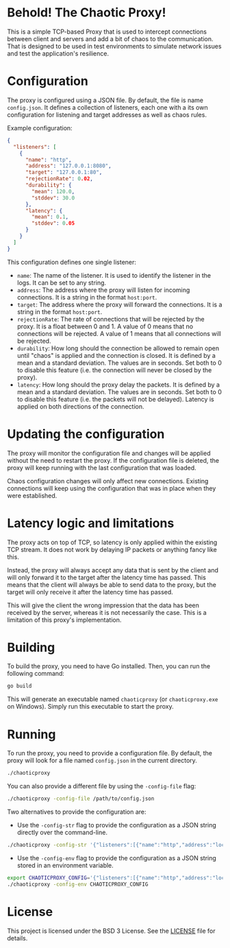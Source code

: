 # Behold! The Chaotic Proxy!

This is a simple TCP-based Proxy that is used to intercept connections between client and servers and add a bit of chaos to the communication. That is designed to be used in test environments to simulate network issues and test the application's resilience.

# Configuration

The proxy is configured using a JSON file. By default, the file is name `config.json`. It defines a collection of listeners, each one with a its own configuration for listening and target addresses as well as chaos rules.

Example configuration:

```json
{
  "listeners": [
    {
      "name": "http",
      "address": "127.0.0.1:8080",
      "target": "127.0.0.1:80",
      "rejectionRate": 0.02,
      "durability": {
        "mean": 120.0,
        "stddev": 30.0
      },
      "latency": {
        "mean": 0.1,
        "stddev": 0.05
      }
    }
  ]
}
```

This configuration defines one single listener:

- `name`: The name of the listener. It is used to identify the listener in the logs. It can be set to any string.
- `address`: The address where the proxy will listen for incoming connections. It is a string in the format `host:port`.
- `target`: The address where the proxy will forward the connections. It is a string in the format `host:port`.
- `rejectionRate`: The rate of connections that will be rejected by the proxy. It is a float between 0 and 1. A value of 0 means that no connections will be rejected. A value of 1 means that all connections will be rejected.
- `durability`: How long should the connection be allowed to remain open until "chaos" is applied and the connection is closed. It is defined by a mean and a standard deviation. The values are in seconds. Set both to 0 to disable this feature (i.e. the connection will never be closed by the proxy).
- `latency`: How long should the proxy delay the packets. It is defined by a mean and a standard deviation. The values are in seconds. Set both to 0 to disable this feature (i.e. the packets will not be delayed). Latency is applied on both directions of the connection.

# Updating the configuration

The proxy will monitor the configuration file and changes will be applied without the need to restart the proxy. If the configuration file is deleted, the proxy will keep running with the last configuration that was loaded.

Chaos configuration changes will only affect new connections. Existing connections will keep using the configuration that was in place when they were established.

# Latency logic and limitations

The proxy acts on top of TCP, so latency is only applied within the existing TCP stream. It does not work by delaying IP packets or anything fancy like this.

Instead, the proxy will always accept any data that is sent by the client and will only forward it to the target after the latency time has passed. This means that the client will always be able to send data to the proxy, but the target will only receive it after the latency time has passed.

This will give the client the wrong impression that the data has been received by the server, whereas it is not necessarily the case. This is a limitation of this proxy's implementation.

# Building

To build the proxy, you need to have Go installed. Then, you can run the following command:

```sh
go build
```

This will generate an executable named `chaoticproxy` (or `chaoticproxy.exe` on Windows). Simply run this executable to start the proxy.

# Running

To run the proxy, you need to provide a configuration file. By default, the proxy will look for a file named `config.json` in the current directory.

```sh
./chaoticproxy
```

You can also provide a different file by using the `-config-file` flag:

```sh
./chaoticproxy -config-file /path/to/config.json
```

Two alternatives to provide the configuration are:

- Use the `-config-str` flag to provide the configuration as a JSON string directly over the command-line.

```sh
./chaoticproxy -config-str '{"listeners":[{"name":"http","address":"localhost:8080","target":"localhost:80"}]}'
```

- Use the `-config-env` flag to provide the configuration as a JSON string stored in an environment variable.

```sh
export CHAOTICPROXY_CONFIG='{"listeners":[{"name":"http","address":"localhost:8080","target":"localhost:80"}]}'
./chaoticproxy -config-env CHAOTICPROXY_CONFIG
```

# License

This project is licensed under the BSD 3 License. See the [LICENSE](LICENSE) file for details.
